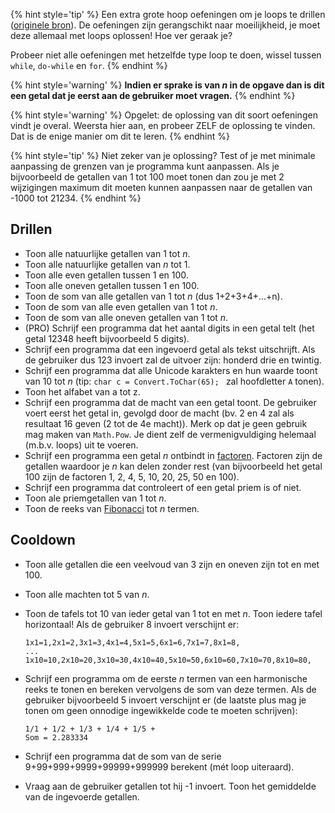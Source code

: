 

{% hint style='tip' %}
Een extra grote hoop oefeningen om je loops te drillen ([originele bron](https://codeforwin.org/2015/06/for-do-while-loop-programming-exercises.html)). De oefeningen zijn gerangschikt naar moeilijkheid, je moet deze allemaal met loops oplossen! Hoe ver geraak je?

Probeer niet alle oefeningen met hetzelfde type loop te doen, wissel tussen ``while``, ``do-while`` en ``for``.
{% endhint %}


{% hint style='warning' %}
**Indien er sprake is van *n* in de opgave dan is dit een getal dat je eerst aan de gebruiker moet vragen.**
{% endhint %}

{% hint style='warning' %}
Opgelet: de oplossing van dit soort oefeningen vindt je overal. Weersta hier aan, en probeer ZELF de oplossing te vinden. Dat is de enige manier om dit te leren.
{% endhint %}

{% hint style='tip' %}
Niet zeker van je oplossing? Test of je met minimale aanpassing de grenzen van je programma kunt aanpassen. Als je bijvoorbeeld de getallen van 1 tot 100 moet tonen dan zou je met 2 wijzigingen maximum dit moeten kunnen aanpassen naar de getallen van -1000 tot 21234.
{% endhint %}


## Drillen

* Toon alle natuurlijke getallen van 1 tot *n*.
* Toon alle natuurlijke getallen van *n* tot 1.
* Toon alle even getallen tussen 1 en 100.
* Toon alle oneven getallen tussen 1 en 100.
* Toon de som van alle getallen van 1 tot *n* (dus 1+2+3+4+...+n).
* Toon de som van alle even getallen van 1 tot *n*.
* Toon de som van alle oneven getallen van 1 tot *n*.
* (PRO) Schrijf een programma dat het aantal digits in een getal telt (het getal 12348 heeft bijvoorbeeld 5 digits).
* Schrijf een programma dat een ingevoerd getal als tekst uitschrijft. Als de gebruiker dus 123 invoert zal de uitvoer zijn: honderd drie en twintig.
* Schrijf een programma dat alle Unicode karakters en hun waarde toont van 10 tot *n* (tip: ``char c = Convert.ToChar(65); `` zal hoofdletter ``A`` tonen).
* Toon het alfabet van a tot z.
* Schrijf een programma dat de macht van een getal toont. De gebruiker voert eerst het getal in, gevolgd door de macht (bv. 2 en 4 zal als resultaat 16 geven (2 tot de 4e macht)). Merk op dat je geen gebruik mag maken van ``Math.Pow``. Je dient zelf de vermenigvuldiging helemaal (m.b.v. loops) uit te voeren.
* Schrijf een programma een getal *n* ontbindt in [factoren](https://nl.wikipedia.org/wiki/Factorisatie). Factoren zijn de getallen waardoor je *n* kan delen zonder rest (van  bijvoorbeeld het getal 100 zijn de factoren 1, 2, 4, 5, 10, 20, 25, 50 en 100).
* Schrijf een programma dat controleert of een getal priem is of niet.
* Toon ale priemgetallen van 1 tot *n*.
* Toon de reeks van [Fibonacci](https://en.wikipedia.org/wiki/Fibonacci_number) tot *n* termen.


## Cooldown
* Toon alle getallen die een veelvoud van 3 zijn en oneven zijn tot en met 100.
* Toon alle machten tot 5 van *n*.
* Toon de tafels tot 10 van ieder getal van 1 tot en met *n*. Toon iedere tafel horizontaal!
  Als de gebruiker 8 invoert verschijnt er:
    <!---{line-numbers:false}--->
    ```text
    1x1=1,2x1=2,3x1=3,4x1=4,5x1=5,6x1=6,7x1=7,8x1=8, 
    ... 
    1x10=10,2x10=20,3x10=30,4x10=40,5x10=50,6x10=60,7x10=70,8x10=80, 
    ```

* Schrijf een programma om de eerste *n* termen van een harmonische reeks te tonen en bereken vervolgens de som van deze termen. Als de gebruiker bijvoorbeeld 5 invoert  verschijnt er (de laatste plus mag je tonen om geen onnodige ingewikkelde code te moeten schrijven):
    <!---{line-numbers:false}--->
    ```text
    1/1 + 1/2 + 1/3 + 1/4 + 1/5 + 
    Som = 2.283334 
    ```
* Schrijf een programma dat de som van de serie 9+99+999+9999+99999+999999 berekent (mét loop uiteraard).
* Vraag aan de gebruiker getallen tot hij -1 invoert. Toon het gemiddelde van de ingevoerde getallen.
<!---{pagebreak}--->